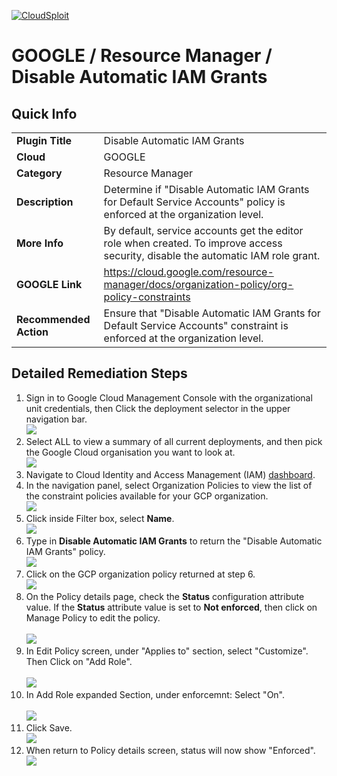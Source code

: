 [![CloudSploit](https://cloudsploit.com/img/logo-new-big-text-100.png "CloudSploit")](https://cloudsploit.com)

# GOOGLE / Resource Manager / Disable Automatic IAM Grants

## Quick Info

| | |
|-|-|
| **Plugin Title** | Disable Automatic IAM Grants |
| **Cloud** | GOOGLE |
| **Category** | Resource Manager |
| **Description** | Determine if "Disable Automatic IAM Grants for Default Service Accounts" policy is enforced at the organization level. |
| **More Info** | By default, service accounts get the editor role when created. To improve access security, disable the automatic IAM role grant. |
| **GOOGLE Link** | https://cloud.google.com/resource-manager/docs/organization-policy/org-policy-constraints |
| **Recommended Action** | Ensure that \"Disable Automatic IAM Grants for Default Service Accounts\" constraint is enforced at the organization level. |

## Detailed Remediation Steps
1. Sign in to Google Cloud Management Console with the organizational unit credentials, then Click the deployment selector in the upper navigation bar.</br> <img src="/resources/google/resourcemanager/disable-automatic-iam-grants/step1.png"/></br>
2. Select ALL to view a summary of all current deployments, and then pick the Google Cloud organisation you want to look at.</br> <img src="/resources/google/resourcemanager/disable-automatic-iam-grants/step2.png"/></br>
3. Navigate to Cloud Identity and Access Management (IAM) [dashboard](#https://console.cloud.google.com/iam-admin/iam).
4. In the navigation panel, select Organization Policies to view the list of the constraint policies available for your GCP organization.</br> <img src="/resources/google/resourcemanager/disable-automatic-iam-grants/step4.png"/></br>
5. Click inside Filter box, select **Name**. </br> <img src="/resources/google/resourcemanager/disable-automatic-iam-grants/step5.png"/></br>
6. Type in **Disable Automatic IAM Grants** to return the \"Disable Automatic IAM Grants\" policy.</br> <img src="/resources/google/resourcemanager/disable-automatic-iam-grants/step6.png"/></br>
7. Click on the GCP organization policy returned at step 6. </br> <img src="/resources/google/resourcemanager/disable-automatic-iam-grants/step7.png"/></br>
8. On the Policy details page, check the **Status** configuration attribute value. If the **Status** attribute value is set to **Not enforced**, then click on Manage Policy to edit the policy.</br></br> <img src="/resources/google/resourcemanager/disable-automatic-iam-grants/step8.png"/></br>
9. In Edit Policy screen, under \"Applies to\" section, select \"Customize\". Then Click on \"Add Role\".</br></br> <img src="/resources/google/resourcemanager/disable-automatic-iam-grants/step9.png"/></br>
10. In Add Role expanded Section, under enforcemnt: Select "On".</br></br> <img src="/resources/google/resourcemanager/disable-automatic-iam-grants/step10.png"/></br>
11. Click Save. </br> <img src="/resources/google/resourcemanager/disable-automatic-iam-grants/step11.png"/></br>
12. When return to Policy details screen, status will now show "Enforced". </br> <img src="/resources/google/resourcemanager/disable-automatic-iam-grants/step12.png"/></br>